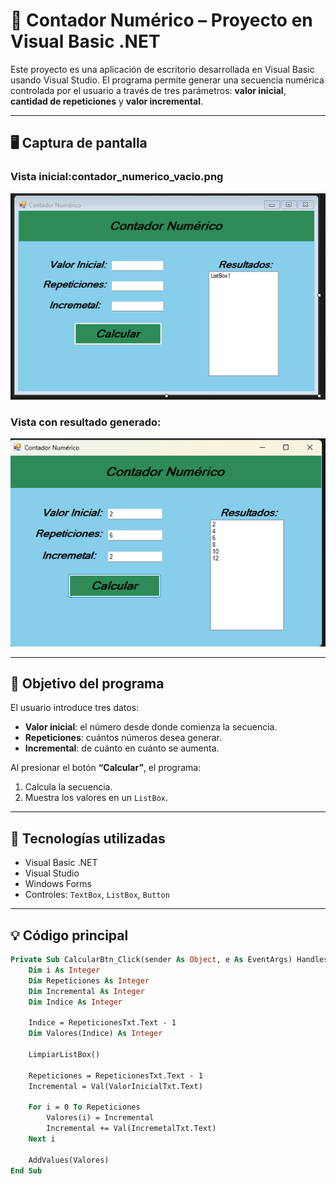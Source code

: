 # 🔢 Contador Numérico – Proyecto en Visual Basic .NET

Este proyecto es una aplicación de escritorio desarrollada en Visual Basic usando Visual Studio. El programa permite generar una secuencia numérica controlada por el usuario a través de tres parámetros: **valor inicial**, **cantidad de repeticiones** y **valor incremental**.

---

## 🖥️ Captura de pantalla

### Vista inicial:contador_numerico_vacio.png
![Vista inicial](contador_numerico_vacio.png)

### Vista con resultado generado:
![Resultado](contador_numerico_ejemplo.png)

---

## 🎯 Objetivo del programa

El usuario introduce tres datos:
- **Valor inicial**: el número desde donde comienza la secuencia.
- **Repeticiones**: cuántos números desea generar.
- **Incremental**: de cuánto en cuánto se aumenta.

Al presionar el botón **“Calcular”**, el programa:
1. Calcula la secuencia.
2. Muestra los valores en un `ListBox`.

---

## 🔧 Tecnologías utilizadas

- Visual Basic .NET
- Visual Studio
- Windows Forms
- Controles: `TextBox`, `ListBox`, `Button`

---

## 💡 Código principal

```vb
Private Sub CalcularBtn_Click(sender As Object, e As EventArgs) Handles CalcularBtn.Click
    Dim i As Integer
    Dim Repeticiones As Integer
    Dim Incremental As Integer
    Dim Indice As Integer

    Indice = RepeticionesTxt.Text - 1
    Dim Valores(Indice) As Integer

    LimpiarListBox()

    Repeticiones = RepeticionesTxt.Text - 1
    Incremental = Val(ValorInicialTxt.Text)

    For i = 0 To Repeticiones
        Valores(i) = Incremental
        Incremental += Val(IncremetalTxt.Text)
    Next i

    AddValues(Valores)
End Sub
